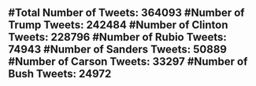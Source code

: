 #Total Number of Tweets: 364093 
#Number of Trump Tweets: 242484
#Number of Clinton Tweets: 228796
#Number of Rubio Tweets: 74943
#Number of Sanders Tweets: 50889
#Number of Carson Tweets: 33297
#Number of Bush Tweets: 24972
---
